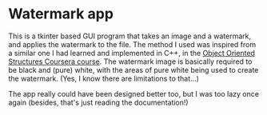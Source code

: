 # Watermark app

This is a tkinter based GUI program that takes an image and a watermark, and applies the watermark to the file. The method I used was inspired from a similar one I had learned and implemented in C++, in the [Object Oriented Structures Coursera course](https://www.coursera.org/learn/cs-fundamentals-1#about).
The watermark image is basically required to be black and (pure) white, with the areas of pure white being used to create the watermark. (Yes, I know there are limitations to that...)

The app really could have been designed better too, but I was too lazy once again (besides, that's just reading the documentation!)
